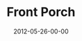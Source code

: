 ---
layout: message
category: message
series: "The Backyard Gospel"
title: "Front Porch"
date: 2012-05-26-00-00
message_id: 730
---